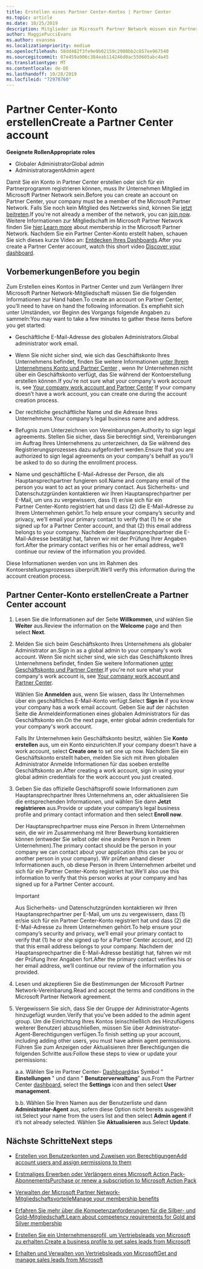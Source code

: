 ```yaml
---
title: Erstellen eines Partner Center-Kontos | Partner Center
ms.topic: article
ms.date: 10/25/2019
description: Mitglieder im Microsoft Partner Network müssen ein Partner Center-Konto erstellen, um ihre Netzwerkvorteile und Kompetenzen verwalten und ein Geschäftsprofil erstellen zu können.
author: MaggiePucciEvans
ms.author: evansma
ms.localizationpriority: medium
ms.openlocfilehash: 58dd482f3fe9e9b02159c2900bb2c857ee967540
ms.sourcegitcommit: 07e459a906c384eab114246d0ac550605abc4a45
ms.translationtype: MT
ms.contentlocale: de-DE
ms.lasthandoff: 10/28/2019
ms.locfileid: "72978760"
---
```

# <a name="create-a-partner-center-account"></a><span data-ttu-id="11495-103">Partner Center-Konto erstellen</span><span class="sxs-lookup"><span data-stu-id="11495-103">Create a Partner Center account</span></span>

<span data-ttu-id="11495-104">**Geeignete Rollen**</span><span class="sxs-lookup"><span data-stu-id="11495-104">**Appropriate roles**</span></span>

- <span data-ttu-id="11495-105">Globaler Administrator</span><span class="sxs-lookup"><span data-stu-id="11495-105">Global admin</span></span>
- <span data-ttu-id="11495-106">Administratoragent</span><span class="sxs-lookup"><span data-stu-id="11495-106">Admin agent</span></span>

<span data-ttu-id="11495-107">Damit Sie ein Konto in Partner Center erstellen oder sich für ein Partnerprogramm registrieren können, muss Ihr Unternehmen Mitglied im Microsoft Partner Network sein.</span><span class="sxs-lookup"><span data-stu-id="11495-107">Before you can create an account on Partner Center, your company must be a member of the Microsoft Partner Network.</span></span> <span data-ttu-id="11495-108">Falls Sie noch kein Mitglied des Netzwerks sind, können Sie [jetzt beitreten](https://partners.microsoft.com/PartnerProgram/simplifiedenrollment.aspx).</span><span class="sxs-lookup"><span data-stu-id="11495-108">If you're not already a member of the network, you can [join now](https://partners.microsoft.com/PartnerProgram/simplifiedenrollment.aspx).</span></span>  <span data-ttu-id="11495-109">Weitere Informationen zur Mitgliedschaft im Microsoft Partner Network finden Sie [hier](https://partner.microsoft.com/membership).</span><span class="sxs-lookup"><span data-stu-id="11495-109">[Learn more](https://partner.microsoft.com/membership) about membership in the Microsoft Partner Network.</span></span> <span data-ttu-id="11495-110">Nachdem Sie ein Partner Center-Konto erstellt haben, schauen Sie sich dieses kurze Video an: [Entdecken Ihres Dashboards](https://vimeo.com/290338211).</span><span class="sxs-lookup"><span data-stu-id="11495-110">After you create a Partner Center account, watch this short video [Discover your dashboard](https://vimeo.com/290338211).</span></span>

## <a name="before-you-begin"></a><span data-ttu-id="11495-111">Vorbemerkungen</span><span class="sxs-lookup"><span data-stu-id="11495-111">Before you begin</span></span>

<span data-ttu-id="11495-112">Zum Erstellen eines Kontos in Partner Center und zum Verlängern Ihrer Microsoft Partner Network-Mitgliedschaft müssen Sie die folgenden Informationen zur Hand haben.</span><span class="sxs-lookup"><span data-stu-id="11495-112">To create an account on Partner Center, you’ll need to have on hand the following information.</span></span> <span data-ttu-id="11495-113">Es empfiehlt sich unter Umständen, vor Beginn des Vorgangs folgende Angaben zu sammeln:</span><span class="sxs-lookup"><span data-stu-id="11495-113">You may want to take a few minutes to gather these items before you get started:</span></span>

-   <span data-ttu-id="11495-114">Geschäftliche E-Mail-Adresse des globalen Administrators.</span><span class="sxs-lookup"><span data-stu-id="11495-114">Global administrator work email.</span></span>

-   <span data-ttu-id="11495-115">Wenn Sie nicht sicher sind, wie sich das Geschäftskonto Ihres Unternehmens befindet, finden Sie weitere Informationen [unter Ihrem Unternehmens Konto und Partner Center](azure-active-directory-tenants-and-partner-center.md) , wenn Ihr Unternehmen nicht über ein Geschäftskonto verfügt, das Sie während der Kontoerstellung erstellen können.</span><span class="sxs-lookup"><span data-stu-id="11495-115">If you're not sure what your company's work account is, see [Your company work account and Partner Center](azure-active-directory-tenants-and-partner-center.md) If your company doesn’t have a work account, you can create one during the account creation process.</span></span> 

-   <span data-ttu-id="11495-116">Der rechtliche geschäftliche Name und die Adresse Ihres Unternehmens.</span><span class="sxs-lookup"><span data-stu-id="11495-116">Your company’s legal business name and address.</span></span>  

-   <span data-ttu-id="11495-117">Befugnis zum Unterzeichnen von Vereinbarungen.</span><span class="sxs-lookup"><span data-stu-id="11495-117">Authority to sign legal agreements.</span></span> <span data-ttu-id="11495-118">Stellen Sie sicher, dass Sie berechtigt sind, Vereinbarungen im Auftrag Ihres Unternehmens zu unterzeichnen, da Sie während des Registrierungsprozesses dazu aufgefordert werden.</span><span class="sxs-lookup"><span data-stu-id="11495-118">Ensure that you are authorized to sign legal agreements on your company's behalf as you’ll be asked to do so during the enrollment process.</span></span>

-   <span data-ttu-id="11495-119">Name und geschäftliche E-Mail-Adresse der Person, die als Hauptansprechpartner fungieren soll.</span><span class="sxs-lookup"><span data-stu-id="11495-119">Name and company email of the person you want to act as your primary contact.</span></span> <span data-ttu-id="11495-120">Aus Sicherheits- und Datenschutzgründen kontaktieren wir Ihren Hauptansprechpartner per E-Mail, um uns zu vergewissern, dass (1) er/sie sich für ein Partner Center-Konto registriert hat und dass (2) die E-Mail-Adresse zu Ihrem Unternehmen gehört.</span><span class="sxs-lookup"><span data-stu-id="11495-120">To help ensure your company’s security and privacy, we’ll email your primary contact to verify that (1) he or she signed up for a Partner Center account, and that (2) this email address belongs to your company.</span></span> <span data-ttu-id="11495-121">Nachdem der Hauptansprechpartner die E-Mail-Adresse bestätigt hat, fahren wir mit der Prüfung Ihrer Angaben fort.</span><span class="sxs-lookup"><span data-stu-id="11495-121">After the primary contact verifies his or her email address, we’ll continue our review of the information you provided.</span></span>

<span data-ttu-id="11495-122">Diese Informationen werden von uns im Rahmen des Kontoerstellungsprozesses überprüft.</span><span class="sxs-lookup"><span data-stu-id="11495-122">We’ll verify this information during the account creation process.</span></span> 
 
## <a name="create-a-partner-center-account"></a><span data-ttu-id="11495-123">Partner Center-Konto erstellen</span><span class="sxs-lookup"><span data-stu-id="11495-123">Create a Partner Center account</span></span>

1.  <span data-ttu-id="11495-124">Lesen Sie die Informationen auf der Seite **Willkommen**, und wählen Sie **Weiter** aus.</span><span class="sxs-lookup"><span data-stu-id="11495-124">Review the information on the **Welcome** page and then select **Next**.</span></span>

2.  <span data-ttu-id="11495-125">Melden Sie sich beim Geschäftskonto Ihres Unternehmens als globaler Administrator an.</span><span class="sxs-lookup"><span data-stu-id="11495-125">Sign in as a global admin to your company's work account.</span></span> <span data-ttu-id="11495-126">Wenn Sie nicht sicher sind, wie sich das Geschäftskonto Ihres Unternehmens befindet, finden Sie weitere Informationen [unter Geschäftskonto und Partner Center](azure-active-directory-tenants-and-partner-center.md).</span><span class="sxs-lookup"><span data-stu-id="11495-126">If you're not sure what your company's work account   is, see [Your company work account and Partner Center](azure-active-directory-tenants-and-partner-center.md).</span></span>

    <span data-ttu-id="11495-127">Wählen Sie **Anmelden** aus, wenn Sie wissen, dass Ihr Unternehmen über ein geschäftliches E-Mail-Konto verfügt.</span><span class="sxs-lookup"><span data-stu-id="11495-127">Select **Sign in** if you know your company has a work email account.</span></span> <span data-ttu-id="11495-128">Geben Sie auf der nächsten Seite die Anmeldeinformationen eines globalen Administrators für das Geschäftskonto ein.</span><span class="sxs-lookup"><span data-stu-id="11495-128">On the next page, enter global admin credentials for your company's work account.</span></span> 

    <span data-ttu-id="11495-129">Falls Ihr Unternehmen kein Geschäftskonto besitzt, wählen Sie **Konto erstellen** aus, um ein Konto einzurichten.</span><span class="sxs-lookup"><span data-stu-id="11495-129">If your company doesn’t have a work account, select **Create one** to set one up now.</span></span> <span data-ttu-id="11495-130">Nachdem Sie ein Geschäftskonto erstellt haben, melden Sie sich mit ihren globalen Administrator Anmelde Informationen für das soeben erstellte Geschäftskonto an.</span><span class="sxs-lookup"><span data-stu-id="11495-130">After creating a work account, sign in using your global admin credentials for the work account you just created.</span></span>

3.  <span data-ttu-id="11495-131">Geben Sie das offizielle Geschäftsprofil sowie Informationen zum Hauptansprechpartner Ihres Unternehmens an, oder aktualisieren Sie die entsprechenden Informationen, und wählen Sie dann **Jetzt registrieren** aus.</span><span class="sxs-lookup"><span data-stu-id="11495-131">Provide or update your company’s legal business profile and primary contact information and then select **Enroll now**.</span></span> 

    <span data-ttu-id="11495-132">Der Hauptansprechpartner muss eine Person in Ihrem Unternehmen sein, die wir im Zusammenhang mit Ihrer Bewerbung kontaktieren können (entweder Sie selbst oder eine andere Person in Ihrem Unternehmen).</span><span class="sxs-lookup"><span data-stu-id="11495-132">The primary contact should be the person in your company we can contact about your application (this can be you or another person in your company).</span></span> <span data-ttu-id="11495-133">Wir prüfen anhand dieser Informationen auch, ob diese Person in Ihrem Unternehmen arbeitet und sich für ein Partner Center-Konto registriert hat.</span><span class="sxs-lookup"><span data-stu-id="11495-133">We'll also use this information to verify that this person works at your company and has signed up for a Partner Center account.</span></span>

    > [!IMPORTANT]  
    > <span data-ttu-id="11495-134">Aus Sicherheits- und Datenschutzgründen kontaktieren wir Ihren Hauptansprechpartner per E-Mail, um uns zu vergewissern, dass (1) er/sie sich für ein Partner Center-Konto registriert hat und dass (2) die E-Mail-Adresse zu Ihrem Unternehmen gehört.</span><span class="sxs-lookup"><span data-stu-id="11495-134">To help ensure your company’s security and privacy, we’ll email your primary contact to verify that (1) he or she signed up for a Partner Center account, and (2) that this email address belongs to your company.</span></span> <span data-ttu-id="11495-135">Nachdem der Hauptansprechpartner die E-Mail-Adresse bestätigt hat, fahren wir mit der Prüfung Ihrer Angaben fort.</span><span class="sxs-lookup"><span data-stu-id="11495-135">After the primary contact verifies his or her email address, we’ll continue our review of the information you provided.</span></span>

4.  <span data-ttu-id="11495-136">Lesen und akzeptieren Sie die Bestimmungen der Microsoft Partner Network-Vereinbarung.</span><span class="sxs-lookup"><span data-stu-id="11495-136">Read and accept the terms and conditions in the Microsoft Partner Network agreement.</span></span> 

5.  <span data-ttu-id="11495-137">Vergewissern Sie sich, dass Sie der Gruppe der Administrator-Agents hinzugefügt wurden.</span><span class="sxs-lookup"><span data-stu-id="11495-137">Verify that you’ve been added to the admin agent group.</span></span> <span data-ttu-id="11495-138">Um die Einrichtung Ihres Kontos (einschließlich des Hinzufügens weiterer Benutzer) abzuschließen, müssen Sie über Administrator-Agent-Berechtigungen verfügen.</span><span class="sxs-lookup"><span data-stu-id="11495-138">To finish setting up your account, including adding other users, you must have admin agent permissions.</span></span> <span data-ttu-id="11495-139">Führen Sie zum Anzeigen oder Aktualisieren Ihrer Berechtigungen die folgenden Schritte aus:</span><span class="sxs-lookup"><span data-stu-id="11495-139">Follow these steps to view or update your permissions:</span></span>

    <span data-ttu-id="11495-140">a.</span><span class="sxs-lookup"><span data-stu-id="11495-140">a.</span></span> <span data-ttu-id="11495-141">Wählen Sie im Partner Center- [Dashboard](https://partner.microsoft.com/en-us/dashboard/home**)das Symbol " **Einstellungen** " und dann " **Benutzerverwaltung**" aus.</span><span class="sxs-lookup"><span data-stu-id="11495-141">From the Partner Center [dashboard](https://partner.microsoft.com/en-us/dashboard/home**), select the **Settings** icon and then select **User management**.</span></span>  

    <span data-ttu-id="11495-142">b.</span><span class="sxs-lookup"><span data-stu-id="11495-142">b.</span></span> <span data-ttu-id="11495-143">Wählen Sie Ihren Namen aus der Benutzerliste und dann **Administrator-Agent** aus, sofern diese Option nicht bereits ausgewählt ist.</span><span class="sxs-lookup"><span data-stu-id="11495-143">Select your name from the users list and then select **Admin agent** if it’s not already selected.</span></span> <span data-ttu-id="11495-144">Wählen Sie **Aktualisieren** aus.</span><span class="sxs-lookup"><span data-stu-id="11495-144">Select **Update**.</span></span>  

## <a name="next-steps"></a><span data-ttu-id="11495-145">Nächste Schritte</span><span class="sxs-lookup"><span data-stu-id="11495-145">Next steps</span></span>

-   [<span data-ttu-id="11495-146">Erstellen von Benutzerkonten und Zuweisen von Berechtigungen</span><span class="sxs-lookup"><span data-stu-id="11495-146">Add account users and assign permissions to them</span></span>](create-user-accounts-and-set-permissions.md)

-   [<span data-ttu-id="11495-147">Erstmaliges Erwerben oder Verlängern eines Microsoft Action Pack-Abonnements</span><span class="sxs-lookup"><span data-stu-id="11495-147">Purchase or renew a subscription to Microsoft Action Pack</span></span>](mpn-get-action-pack.md)

-   [<span data-ttu-id="11495-148">Verwalten der Microsoft Partner Network-Mitgliedschaftsvorteile</span><span class="sxs-lookup"><span data-stu-id="11495-148">Manage your membership benefits</span></span>](manage-your-partner-network-benefits.md)

-   [<span data-ttu-id="11495-149">Erfahren Sie mehr über die Kompetenzanforderungen für die Silber- und Gold-Mitgliedschaft.</span><span class="sxs-lookup"><span data-stu-id="11495-149">Learn about competency requirements for Gold and Silver membership</span></span>](https://partner.microsoft.com/membership/competencies)

-   [<span data-ttu-id="11495-150">Erstellen Sie ein Unternehmensprofil, um Vertriebsleads von Microsoft zu erhalten.</span><span class="sxs-lookup"><span data-stu-id="11495-150">Create a business profile to get sales leads from Microsoft</span></span>](create-a-marketing-profile.md)

-   [<span data-ttu-id="11495-151">Erhalten und Verwalten von Vertriebsleads von Microsoft</span><span class="sxs-lookup"><span data-stu-id="11495-151">Get and manage sales leads from Microsoft</span></span>](responding-to-referrals.md)